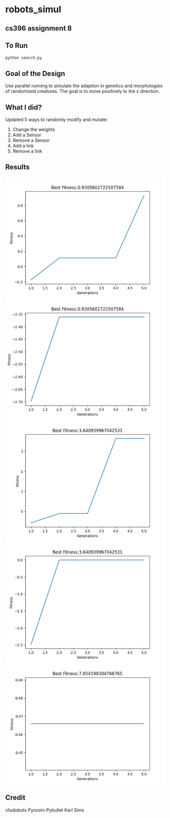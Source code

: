 # robots_simul
## cs396 assignment 8

## To Run
```
python search.py
```

## Goal of the Design
Use parallel running to simulate the adaption in genetics and morphologies of randomized creatures. The goal is to move positively to the x direction.

## What I did?

Updated 5 ways to randomly modify and mutate:
1. Change the weights
2. Add a Sensor
3. Remove a Sensor
4. Add a link
5. Remove a link

## Results
![population1](population0.png)
![population2](population1.png)
![population3](population2.png)
![population4](population3.png)
![population5](population4.png)

## Credit
r/ludobots
Pyrosim
Pybullet
Karl Sims
